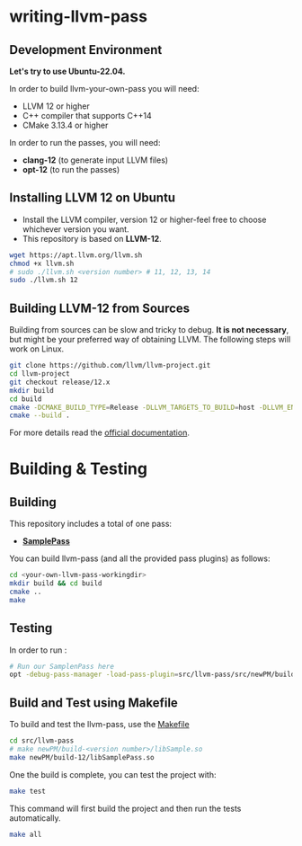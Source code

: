 # writing-llvm-pass

## Development Environment
**Let's try to use Ubuntu-22.04.**

In order to build llvm-your-own-pass you will need:
- LLVM 12 or higher
- C++ compiler that supports C++14
- CMake 3.13.4 or higher

In order to run the passes, you will need:
- **clang-12** (to generate input LLVM files)
- **opt-12** (to run the passes)

## Installing LLVM 12 on Ubuntu
- Install the LLVM compiler, version 12 or higher-feel free to choose whichever version you want.
- This repository is based on **LLVM-12**.
```bash
wget https://apt.llvm.org/llvm.sh
chmod +x llvm.sh
# sudo ./llvm.sh <version number> # 11, 12, 13, 14
sudo ./llvm.sh 12
```

## Building LLVM-12 from Sources
Building from sources can be slow and tricky to debug. **It is not necessary**, but might be your preferred way of obtaining LLVM. The following steps will work on Linux.
```bash
git clone https://github.com/llvm/llvm-project.git
cd llvm-project
git checkout release/12.x
mkdir build
cd build
cmake -DCMAKE_BUILD_TYPE=Release -DLLVM_TARGETS_TO_BUILD=host -DLLVM_ENABLE_PROJECTS=clang <llvm-project/root/dir>/llvm/
cmake --build .
```
For more details read the [official documentation](https://llvm.org/docs/CMake.html).

# Building & Testing
## Building
This repository includes a total of one pass:
- **[SamplePass](src/llvm-pass/newPM/SamplePass.cpp)**

You can build llvm-pass (and all the provided pass plugins) as follows:
```bash
cd <your-own-llvm-pass-workingdir>
mkdir build && cd build
cmake ..
make
```

## Testing
In order to run <your-own-llvm-pass>:
```bash
# Run our SamplenPass here
opt -debug-pass-manager -load-pass-plugin=src/llvm-pass/src/newPM/build-<version>/libSample.so -passes=SamplePass <input file> -o <output file>
```


## Build and Test using Makefile
To build and test the llvm-pass, use the [Makefile](src/llvm-pass/Makefile)

```bash
cd src/llvm-pass
# make newPM/build-<version number>/libSample.so
make newPM/build-12/libSamplePass.so
```

One the build is complete, you can test the project with:
```bash
make test
```

This command will first build the project and then run the tests automatically.
```bash
make all
```